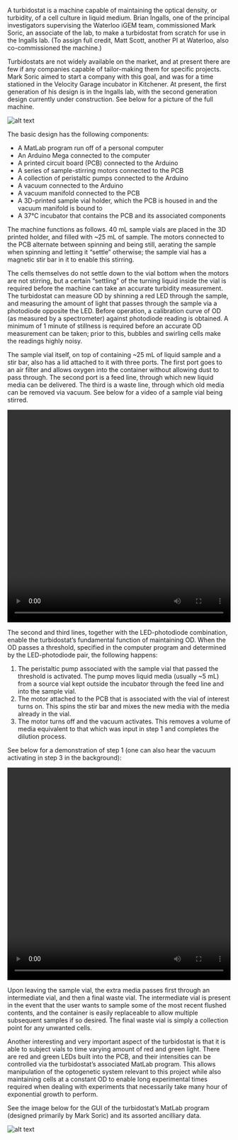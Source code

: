 A turbidostat is a machine capable of maintaining the optical density, or turbidity, of a cell culture in liquid medium. Brian Ingalls, one of the principal investigators supervising the Waterloo iGEM team, commissioned Mark Soric, an associate of the lab, to make a turbidostat from scratch for use in the Ingalls lab. (To assign full credit, Matt Scott, another PI at Waterloo, also co-commissioned the machine.)

Turbidostats are not widely available on the market, and at present there are few if any companies capable of tailor-making them for specific projects. Mark Soric aimed to start a company with this goal, and was for a time stationed in the Velocity Garage incubator in Kitchener. At present, the first generation of his design is in the Ingalls lab, with the second generation design currently under construction. See below for a picture of the full machine.

![alt text](http://2018.igem.org/wiki/images/1/19/T--Waterloo--turbidostatEntire.jpg)

The basic design has the following components:
* A MatLab program run off of a personal computer
* An Arduino Mega connected to the computer
* A printed circuit board (PCB) connected to the Arduino
* A series of sample-stirring motors connected to the PCB
* A collection of peristaltic pumps connected to the Arduino
* A vacuum connected to the Arduino
* A vacuum manifold connected to the PCB
* A 3D-printed sample vial holder, which the PCB is housed in and the vacuum manifold is bound to
* A 37°C incubator that contains the PCB and its associated components

The machine functions as follows. 40 mL sample vials are placed in the 3D printed holder, and filled with ~25 mL of sample. The motors connected to the PCB alternate between spinning and being still, aerating the sample when spinning and letting it “settle” otherwise; the sample vial has a magnetic stir bar in it to enable this stirring.

The cells themselves do not settle down to the vial bottom when the motors are not stirring, but a certain “settling” of the turning liquid inside the vial is required before the machine can take an accurate turbidity measurement. The turbidostat can measure OD by shinning a red LED through the sample, and measuring the amount of light that passes through the sample via a photodiode opposite the LED. Before operation, a calibration curve of OD (as measured by a spectrometer) against photodiode reading is obtained. A minimum of 1 minute of stillness is required before an accurate OD measurement can be taken; prior to this, bubbles and swirling cells make the readings highly noisy.

The sample vial itself, on top of containing ~25 mL of liquid sample and a stir bar, also has a lid attached to it with three ports. The first port goes to an air filter and allows oxygen into the container without allowing dust to pass through. The second port is a feed line, through which new liquid media can be delivered. The third is a waste line, through which old media can be removed via vacuum. See below for a video of a sample vial being stirred.

<video width="100%" height="480" controls>
<source src="http://2018.igem.org/wiki/images/f/ff/T--Waterloo--turbidostatInterior.mov" type="video/mp4">
</video>
 
The second and third lines, together with the LED-photodiode combination, enable the turbidostat’s fundamental function of maintaining OD. When the OD passes a threshold, specified in the computer program and determined by the LED-photodiode pair, the following happens:
1. The peristaltic pump associated with the sample vial that passed the threshold is activated. The pump moves liquid media (usually ~5 mL) from a source vial kept outside the incubator through the feed line and into the sample vial.
2. The motor attached to the PCB that is associated with the vial of interest turns on. This spins the stir bar and mixes the new media with the media already in the vial.
3. The motor turns off and the vacuum activates. This removes a volume of media equivalent to that which was input in step 1 and completes the dilution process.
 
See below for a demonstration of step 1 (one can also hear the vacuum activating in step 3 in the background):
 
<video width="100%" height="480" controls>
<source src="http://2018.igem.org/wiki/images/f/f3/T--Waterloo--turbidostatPeristalticPump.mov" type="video/mp4">
</video>


Upon leaving the sample vial, the extra media passes first through an intermediate vial, and then a final waste vial. The intermediate vial is present in the event that the user wants to sample some of the most recent flushed contents, and the container is easily replaceable to allow multiple subsequent samples if so desired. The final waste vial is simply a collection point for any unwanted cells.

Another interesting and very important aspect of the turbidostat is that it is able to subject vials to time varying amount of red and green light. There are red and green LEDs built into the PCB, and their intensities can be controlled via the turbidostat’s associated MatLab program. This allows manipulation of the optogenetic system relevant to this project while also maintaining cells at a constant OD to enable long experimental times required when dealing with experiments that necessarily take many hour of exponential growth to perform.

See the image below for the GUI of the turbidostat’s MatLab program (designed primarily by Mark Soric) and its assorted ancilliary data.

 ![alt text]( http://2018.igem.org/wiki/images/a/a2/T--Waterloo--turbidostatControlCenter.jpg)
